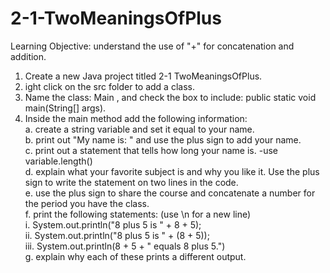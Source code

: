 # 2-1-TwoMeaningsOfPlus
Learning Objective: understand the use of "+" for concatenation and addition.

1.  Create a new Java project titled 2-1 TwoMeaningsOfPlus.<br/>
2.  ight click on the src folder to add a class.<br/>
3.  Name the class: Main , and check the box to include: public static void main(String[] args).<br/>
4.  Inside the main method add the following information:<br/>
    a.  create a string variable and set it equal to your name.<br/>
    b.  print out "My name is: " and use the plus sign to add your name.<br/>
    c.  print out a statement that tells how long your name is. -use variable.length()<br/>
    d.  explain what your favorite subject is and why you like it. Use the plus sign to write the statement on two lines in the code.<br/>
    e.  use the plus sign to share the course and concatenate a number for the period you have the class.<br/>
    f.  print the following statements: (use \n for a new line)<br/>
            i.    System.out.println("8 plus 5 is " + 8 + 5);<br/>
            ii.   System.out.println("8 plus 5 is " + (8 + 5));<br/>
            iii.  System.out.println(8 + 5 + " equals 8 plus 5.")<br/>
    g.  explain why each of these prints a different output.<br/>
